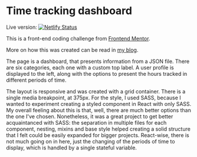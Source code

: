 # Time tracking dashboard

Live version: [![Netlify Status](https://api.netlify.com/api/v1/badges/964e634a-5aac-4505-b0c7-37b8c470e70d/deploy-status)](https://lucky-nougat-bbe19b.netlify.app/)

This is a front-end coding challenge from [Frontend Mentor](https://www.frontendmentor.io).

More on how this was created can be read in [my blog](https://cdpaiva.github.io/projects/react-time-tracking-dashboard.html).

The page is a dashboard, that presents information from a JSON file.
There are six categories, each one with a custom top label.
A user profile is displayed to the left, along with the options to present the hours tracked in different periods of time.

The layout is responsive and was created with a grid container.
There is a single media breakpoint, at 375px.
For the style, I used SASS, because I wanted to experiment creating a styled component in React with only SASS.
My overall feeling about this is that, well, there are much better options than the one I've chosen.
Nonetheless, it was a great project to get better acquaintanced with SASS: the separation in multiple files for each component, nesting, mixins and base style helped creating a solid structure that I felt could be easily expanded for bigger projects.
React-wise, there is not much going on in here, just the changing of the periods of time to display, which is handled by a single stateful variable. 
